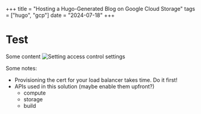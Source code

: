 +++
title =  "Hosting a Hugo-Generated Blog on Google Cloud Storage"
tags = ["hugo", "gcp"]
date = "2024-07-18"
+++

# Test
Some content
![Setting access control settings](/images/gcp-blog/access-control.png)

Some notes:
* Provisioning the cert for your load balancer takes time. Do it first!
* APIs used in this solution (maybe enable them upfront?)
  * compute
  * storage
  * build